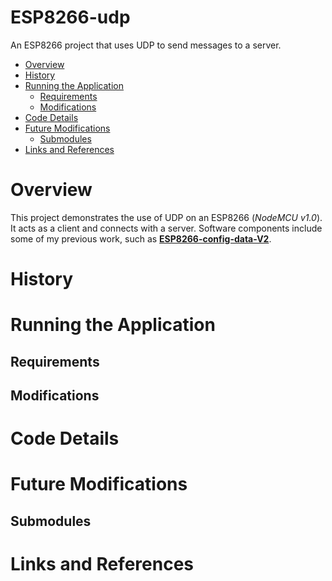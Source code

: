 # ESP8266-udp

An ESP8266 project that uses UDP to send messages to a server. 

* [Overview](#overview)
* [History](#history)
* [Running the Application](#running-the-application)
    * [Requirements](#requirements)
    * [Modifications](#odifications)
* [Code Details](#code-details)
* [Future Modifications](#future-modifications)
    * [Submodules](#submodules)
* [Links and References](#links-and-references)

# Overview

This project demonstrates the use of UDP on an ESP8266 (*NodeMCU v1.0*). It acts as a client and connects with a server. Software components include some of my previous work, such as **[ESP8266-config-data-V2](#https://github.com/jxmot/ESP8266-config-data-V2)**.

# History

# Running the Application

## Requirements

## Modifications

# Code Details

# Future Modifications

## Submodules

# Links and References

